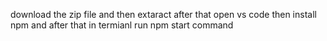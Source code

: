 download the zip file and then extaract after that open vs code then  install npm and after that in termianl run npm start command
